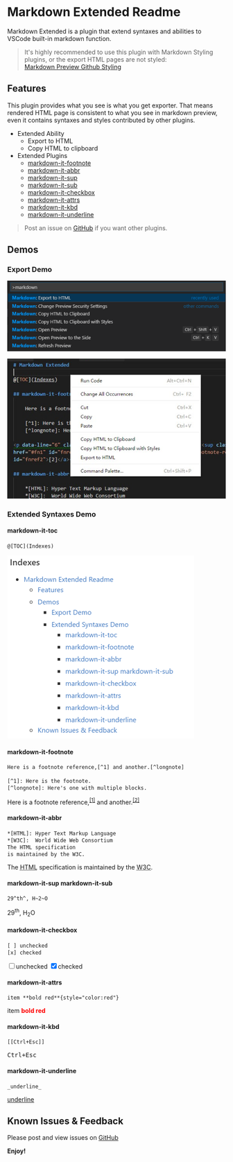 # Markdown Extended Readme

Markdown Extended is a plugin that extend syntaxes and abilities to VSCode built-in markdown function.

> It's highly recommended to use this plugin with Markdown Styling plugins, or the export HTML pages are not styled:  
> [Markdown Preview Github Styling](https://marketplace.visualstudio.com/items?itemName=bierner.markdown-preview-github-styles)

## Features

This plugin provides what you see is what you get exporter. That means rendered HTML page is consistent to what you see in markdown preview, even it contains syntaxes and styles contributed by other plugins.

- Extended Ability
    - Export to HTML
    - Copy HTML to clipboard
- Extended Plugins
    - [markdown-it-footnote](https://www.npmjs.com/package/markdown-it-footnote)
    - [markdown-it-abbr](https://www.npmjs.com/package/markdown-it-abbr)
    - [markdown-it-sup](https://www.npmjs.com/package/markdown-it-sup)
    - [markdown-it-sub](https://www.npmjs.com/package/markdown-it-sub)
    - [markdown-it-checkbox](https://www.npmjs.com/package/markdown-it-checkbox)
    - [markdown-it-attrs](https://www.npmjs.com/package/markdown-it-attrs)
    - [markdown-it-kbd](https://www.npmjs.com/package/markdown-it-kbd)
    - [markdown-it-underline](https://www.npmjs.com/package/markdown-it-underline)

> Post an issue on [GitHub][issues] if you want other plugins.

## Demos

### Export Demo

![command](./images/command-demo.png)

![menu](./images/menu-demo.png)

### Extended Syntaxes Demo

#### markdown-it-toc

    @[TOC](Indexes)

![toc](./images/toc-demo.png)

#### markdown-it-footnote

    Here is a footnote reference,[^1] and another.[^longnote]

    [^1]: Here is the footnote.
    [^longnote]: Here's one with multiple blocks.

<p data-line="6" class="code-line">Here is a footnote reference,<sup class="footnote-ref"><a href="#fn1" id="fnref1">[1]</a></sup> and another.<sup class="footnote-ref"><a href="#fn2" id="fnref2">[2]</a></sup></p>

#### markdown-it-abbr

    *[HTML]: Hyper Text Markup Language
    *[W3C]:  World Wide Web Consortium
    The HTML specification
    is maintained by the W3C.

<p data-line="15" class="code-line">The <abbr title="Hyper Text Markup Language">HTML</abbr> specification
is maintained by the <abbr title="World Wide Web Consortium">W3C</abbr>.</p>

#### markdown-it-sup markdown-it-sub

    29^th^, H~2~O

<p data-line="20" class="code-line">29<sup>th</sup>, H<sub>2</sub>O</p>

#### markdown-it-checkbox

    [ ] unchecked
    [x] checked

<p data-line="24" class="code-line"><input type="checkbox" id="checkbox71"><label for="checkbox71">unchecked</label>
<input type="checkbox" id="checkbox70" checked="true"><label for="checkbox70">checked</label></p>


#### markdown-it-attrs

    item **bold red**{style="color:red"}

<p data-line="40" class="code-line">item <strong style="color:red">bold red</strong></p>

#### markdown-it-kbd

    [[Ctrl+Esc]]

<p data-line="44" class="code-line"><kbd>Ctrl+Esc</kbd></p>

#### markdown-it-underline

    _underline_

<p data-line="48" class="code-line"><u>underline</u></p>

## Known Issues & Feedback

Please post and view issues on [GitHub][issues]

**Enjoy!**

[issues]: https://github.com/qjebbs/vscode-markdown-extended/issues "Post issues"